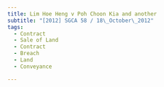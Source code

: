 ```yaml
---
title: Lim Hoe Heng v Poh Choon Kia and another 
subtitle: "[2012] SGCA 58 / 18\_October\_2012"
tags:
  - Contract
  - Sale of Land
  - Contract
  - Breach
  - Land
  - Conveyance

---
```


